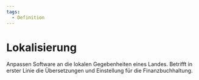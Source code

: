 ```yaml
---
tags:
  - Definition
---
```


# Lokalisierung

Anpassen Software an die lokalen Gegebenheiten eines Landes. Betrifft in erster Linie die Übersetzungen und Einstellung für die Finanzbuchhaltung.

